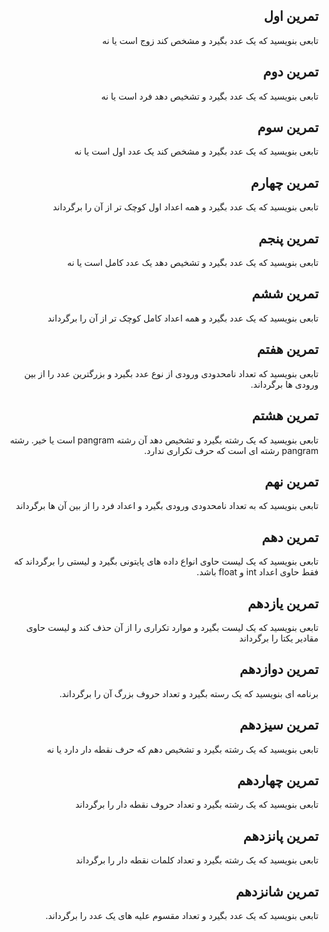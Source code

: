 <div dir="rtl">

## تمرین اول

تابعی بنویسید که یک عدد بگیرد و مشخص کند زوج است یا نه


## تمرین دوم

تابعی بنویسید که یک عدد بگیرد و تشخیص دهد فرد است یا نه


## تمرین سوم

تابعی بنویسید که یک عدد بگیرد و مشخص کند یک عدد اول است یا نه


## تمرین چهارم

تابعی بنویسید که یک عدد بگیرد و همه اعداد اول کوچک تر از آن را برگرداند


## تمرین پنجم

تابعی بنویسید که یک عدد بگیرد و تشخیص دهد یک عدد کامل است یا نه


## تمرین ششم

تابعی بنویسید که یک عدد بگیرد و همه اعداد کامل کوچک تر از آن را برگرداند


## تمرین هفتم

تابعی بنویسید که تعداد نامحدودی ورودی از نوع عدد بگیرد و بزرگترین عدد را از بین ورودی ها برگرداند.


## تمرین هشتم

تابعی بنویسید که یک رشته بگیرد و تشخیص دهد آن رشته pangram است یا خیر. رشته pangram رشته ای است که حرف تکراری ندارد.


## تمرین نهم

تابعی بنویسید که به تعداد نامحدودی ورودی بگیرد و اعداد فرد را از بین آن ها برگرداند


## تمرین دهم

تابعی بنویسید که یک لیست حاوی انواع داده های پایتونی بگیرد و لیستی را برگرداند که فقط حاوی اعداد int و float باشد.


## تمرین یازدهم

تابعی بنویسید که یک لیست بگیرد و موارد تکراری را از آن حذف کند و لیست حاوی مقادیر یکتا را برگرداند


## تمرین دوازدهم

برنامه ای بنویسید که یک رسته بگیرد و تعداد حروف بزرگ آن را برگرداند.


## تمرین سیزدهم

تابعی بنویسید که یک رشته بگیرد و تشخیص دهم که حرف نقطه دار دارد یا نه


## تمرین چهاردهم

تابعی بنویسید که یک رشته بگیرد و تعداد حروف نقطه دار را برگرداند


## تمرین پانزدهم

تابعی بنویسید که یک رشته بگیرد و تعداد کلمات نقطه دار را برگرداند


## تمرین شانزدهم

تابعی بنویسید که یک عدد بگیرد و تعداد مقسوم علیه های یک عدد را برگرداند.

</div>
